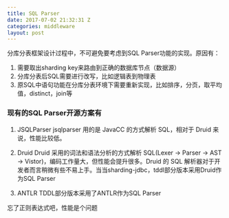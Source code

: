 ```yaml
---
title: SQL Parser
date: 2017-07-02 21:32:31 Z
categories: middleware
layout: post
---
```


分库分表框架设计过程中，不可避免要考虑到SQL Parser功能的实现。原因有：
1. 需要取出sharding key来路由到正确的数据库节点（数据源）
2. 分库分表后SQL需要进行改写，比如逻辑表到物理表
3. 原SQL中语句功能在分库分表环境下需要重新实现，比如排序，分页，取平均值，distinct，join等

### 现有的SQL Parser开源方案有

1. JSQLParser
jsqlparser 用的是 JavaCC 的方式解析 SQL，相对于 Druid 来说，性能比较低。

2. Druid
Druid 采用的词法和语法分析的方式解析 SQL(Lexer -> Parser -> AST -> Vistor)，编码工作量大，但性能会提升很多。Druid 的 SQL 解析器对于开发者而言稍微有些不易上手。当当sharding-jdbc，tddl部分版本采用Druid作为SQL Parser


3. ANTLR
TDDL部分版本采用了ANTLR作为SQL Parser

忘了正则表达式吧，性能是个问题

